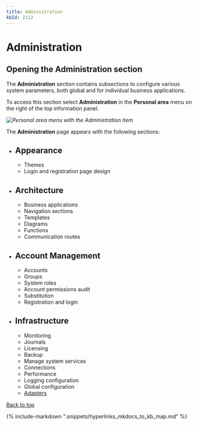 ```yaml
---
title: Administration
kbId: 2113
---
```



# Administration

## Opening the Administration section

The **Administration** section contains subsections to configure various system parameters, both global and for individual business applications.

To access this section select **Administration** in the **Personal area** menu on the right of the top information panel.

_![Personal area menu with the Administration item](https://kb.cmwlab.com/assets/personal_menu.png)_

The **Administration** page appears with the following sections:

- ## Appearance

  - Themes
  - Login and registration page design
- ## Architecture

  - Business applications
  - Navigation sections
  - Templates
  - Diagrams
  - Functions
  - Communication routes
- ## Account Management

  - Accounts
  - Groups
  - System roles
  - Account permissions audit
  - Substitution
  - Registration and login
- ## Infrastructure

  - Monitoring
  - Journals
  - Licensing
  - Backup
  - Manage system services
  - Connections
  - Performance
  - Logging configuration
  - Global configuration
  - [Adapters](https://kb.comindware.ru/article.php?id=2112)

 [Back to top](#)

{% include-markdown ".snippets/hyperlinks_mkdocs_to_kb_map.md" %}

